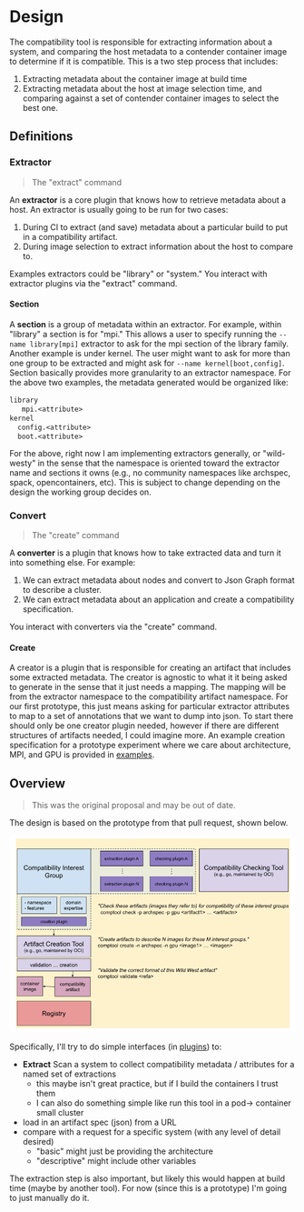 # Design

The compatibility tool is responsible for extracting information about a system, and comparing the host metadata to a contender container image to determine if it is compatible. This is a two step process that includes:

1. Extracting metadata about the container image at build time
2. Extracting metadata about the host at image selection time, and comparing against a set of contender container images to select the best one.

## Definitions

### Extractor

> The "extract" command

An **extractor** is a core plugin that knows how to retrieve metadata about a host. An extractor is usually going to be run for two cases:

1. During CI to extract (and save) metadata about a particular build to put in a compatibility artifact.
2. During image selection to extract information about the host to compare to.

Examples extractors could be "library" or "system." You interact with extractor plugins via the "extract" command.

#### Section

A **section** is a group of metadata within an extractor. For example, within "library" a section is for "mpi." This allows a user to specify running the `--name library[mpi]` extractor to ask for the mpi section of the library family. Another example is under kernel.
The user might want to ask for more than one group to be extracted and might ask for `--name kernel[boot,config]`. Section basically provides more granularity to an extractor namespace. For the above two examples, the metadata generated would be organized like:

```
library
   mpi.<attribute>
kernel
  config.<attribute>
  boot.<attribute>
```

For the above, right now I am implementing extractors generally, or "wild-westy" in the sense that the namespace is oriented toward the extractor name and sections it owns (e.g., no community namespaces like archspec, spack, opencontainers, etc). This is subject to change depending on the design the working group decides on.

### Convert

> The "create" command

A **converter** is a plugin that knows how to take extracted data and turn it into something else. For example:

1. We can extract metadata about nodes and convert to Json Graph format to describe a cluster.
2. We can extract metadata about an application and create a compatibility specification.

You interact with converters via the "create" command.

#### Create

A creator is a plugin that is responsible for creating an artifact that includes some extracted metadata. The creator is agnostic to what it it being asked to generate in the sense that it just needs a mapping. The mapping will be from the extractor namespace to the compatibility artifact namespace. For our first prototype, this just means asking for particular extractor attributes to map to a set of annotations that we want to dump into json. To start there should only be one creator plugin needed, however if there are different structures of artifacts needed, I could imagine more. An example creation specification for a prototype experiment where we care about architecture, MPI, and GPU is provided in [examples](examples).

## Overview

> This was the original proposal and may be out of date.

The design is based on the prototype from that pull request, shown below.

![img/proposal-c-plugin-design.png](img/proposal-c-plugin-design.png)

Specifically, I'll try to do simple interfaces (in [plugins](plugins)) to:

 - **Extract** Scan a system to collect compatibility metadata / attributes for a named set of extractions
   - this maybe isn't great practice, but if I build the containers I trust them
   - I can also do something simple like run this tool in a pod-> container small cluster
 - load in an artifact spec (json) from a URL
 - compare with a request for a specific system (with any level of detail desired)
   - "basic" might just be providing the architecture
   - "descriptive" might include other variables

The extraction step is also important, but likely this would happen at build time (maybe by another tool).
For now (since this is a prototype) I'm going to just manually do it.